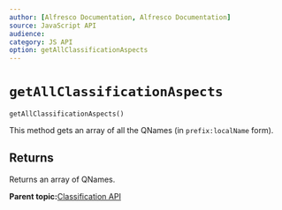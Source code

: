 ```yaml
---
author: [Alfresco Documentation, Alfresco Documentation]
source: JavaScript API
audience: 
category: JS API
option: getAllClassificationAspects
---
```


# ``getAllClassificationAspects``

```getAllClassificationAspects()```

This method gets an array of all the QNames \(in `prefix:localName` form\).

## Returns

Returns an array of QNames.

**Parent topic:**[Classification API](../references/API-JS-Classification.md)

